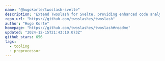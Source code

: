 ```yaml
---
name: "@hugokorte/twoslash-svelte"
description: "Extend Twoslash for Svelte, providing enhanced code analysis and tooling."
repo_url: "https://github.com/twoslashes/twoslash"
author: "Hugo Korte"
homepage: "https://github.com/twoslashes/twoslash#readme"
updated: "2024-12-15T21:43:10.073Z"
github_stars: 656
tags: 
  - tooling
  - preprocessor
---
```

